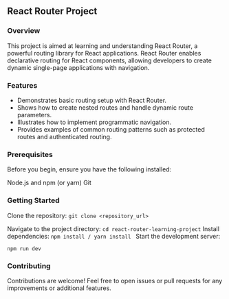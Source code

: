 ## React Router Project

### Overview
This project is aimed at learning and understanding React Router, a powerful routing library for React applications. React Router enables declarative routing for React components, allowing developers to create dynamic single-page applications with navigation.

### Features
* Demonstrates basic routing setup with React Router.
* Shows how to create nested routes and handle dynamic route parameters.
* Illustrates how to implement programmatic navigation.
* Provides examples of common routing patterns such as protected routes and authenticated routing.

### Prerequisites
Before you begin, ensure you have the following installed:

Node.js and npm (or yarn)
Git

### Getting Started
Clone the repository:
```git clone <repository_url>```

Navigate to the project directory:
```cd react-router-learning-project```
Install dependencies:
```npm install / yarn install ```
Start the development server:

```npm run dev```

### Contributing
Contributions are welcome! Feel free to open issues or pull requests for any improvements or additional features.

